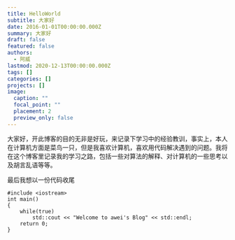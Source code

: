 ```yaml
---
title: HelloWorld
subtitle: 大家好
date: 2016-01-01T00:00:00.000Z
summary: 大家好
draft: false
featured: false
authors:
  - 阿威
lastmod: 2020-12-13T00:00:00.000Z
tags: []
categories: []
projects: []
image:
  caption: ""
  focal_point: ""
  placement: 2
  preview_only: false
---
```

大家好，开此博客的目的无非是好玩，来记录下学习中的经验教训，事实上，本人在计算机方面是菜鸟一只，但是我喜欢计算机，喜欢用代码解决遇到的问题。我将在这个博客里记录我的学习之路，包括一些对算法的解释、对计算机的一些思考以及胡言乱语等等。

最后我想以一份代码收尾

```
#include <iostream>
int main()
{
	while(true)
		std::cout << "Welcome to awei's Blog" << std::endl;
	return 0;
}
```